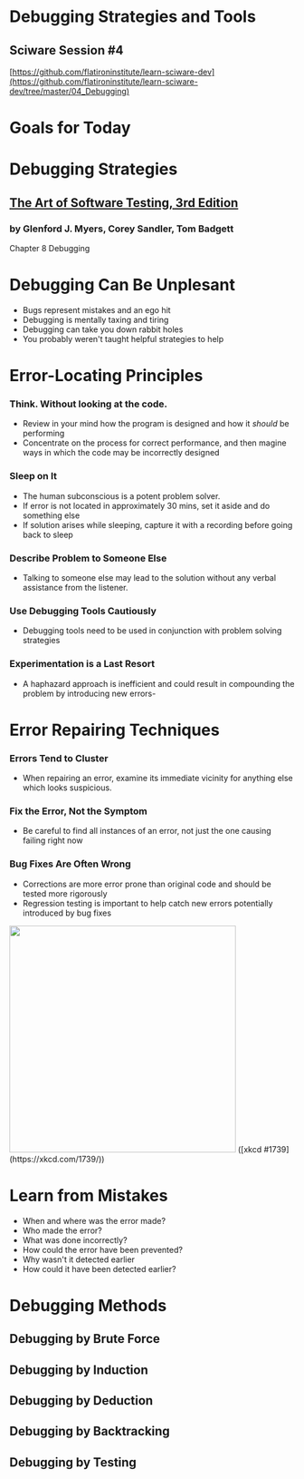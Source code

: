 # Debugging Strategies and Tools

## Sciware Session #4

[https://github.com/flatironinstitute/learn-sciware-dev](https://github.com/flatironinstitute/learn-sciware-dev/tree/master/04_Debugging)

# Goals for Today

# Debugging Strategies

## [The Art of Software Testing, 3rd Edition](https://www.amazon.com/Art-Software-Testing-Glenford-Myers-dp-1118031962/dp/1118031962)

### by Glenford J. Myers, Corey Sandler, Tom Badgett

Chapter 8 Debugging

# Debugging Can Be Unplesant

- Bugs represent mistakes and an ego hit
- Debugging is mentally taxing and tiring
- Debugging can take you down rabbit holes
- You probably weren't taught helpful strategies to help

# Error-Locating Principles

### Think. Without looking at the code.

- Review in your mind how the program is designed and how it _should_ be performing
- Concentrate on the process for correct performance, and then magine ways in which the code may be incorrectly designed

### Sleep on It

- The human subconscious is a potent problem solver.
- If error is not located in approximately 30 mins, set it aside and do something else
- If solution arises while sleeping, capture it with a recording before going back to sleep

### Describe Problem to Someone Else

- Talking to someone else may lead to the solution without any verbal assistance from the listener.

### Use Debugging Tools Cautiously

- Debugging tools need to be used in conjunction with problem solving strategies

### Experimentation is a Last Resort

- A haphazard approach is inefficient and could result in compounding the problem by introducing new errors-

# Error Repairing Techniques

### Errors Tend to Cluster

- When repairing an error, examine its immediate vicinity for anything else which looks suspicious.

### Fix the Error, Not the Symptom

- Be careful to find all instances of an error, not just the one causing failing right now

### Bug Fixes Are Often Wrong

- Corrections are more error prone than original code and should be tested more rigorously
- Regression testing is important to help catch new errors potentially introduced by bug fixes

<img src='https://imgs.xkcd.com/comics/fixing_problems.png' height='400'>
([xkcd #1739](https://xkcd.com/1739/))

# Learn from Mistakes

- When and where was the error made?
- Who made the error?
- What was done incorrectly?
- How could the error have been prevented?
- Why wasn't it detected earlier
- How could it have been detected earlier?

# Debugging Methods

## Debugging by Brute Force

## Debugging by Induction

## Debugging by Deduction

## Debugging by Backtracking

## Debugging by Testing
